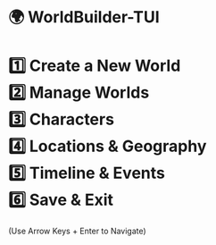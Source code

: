 
  🌍 WorldBuilder-TUI  
=====================================
  1️⃣ Create a New World  
  2️⃣ Manage Worlds  
  3️⃣ Characters  
  4️⃣ Locations & Geography  
  5️⃣ Timeline & Events   
  6️⃣ Save & Exit  
=====================================
(Use Arrow Keys + Enter to Navigate)
